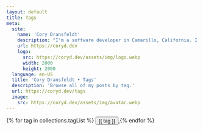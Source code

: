 ```yaml
---
layout: default
title: Tags
meta:
  site:
    name: 'Cory Dransfeldt'
    description: "I'm a software developer in Camarillo, California. I enjoy hanging out with my beautiful family and 4 rescue dogs, technology, automation, music, writing, reading and tv and movies."
    url: https://coryd.dev
    logo:
      src: https://coryd.dev/assets/img/logo.webp
      width: 2000
      height: 2000
  language: en-US
  title: 'Cory Dransfeldt • Tags'
  description: 'Browse all of my posts by tag.'
  url: https://coryd.dev/tags
  image:
    src: https://coryd.dev/assets/img/avatar.webp
---
```


{% for tag in collections.tagList %}
<span>
  <a href="/tags/{{ tag }}" class="!no-underline">
    <button class="tag--button">
      {{ tag }}
    </button>
  </a>
</span>
{% endfor %}
